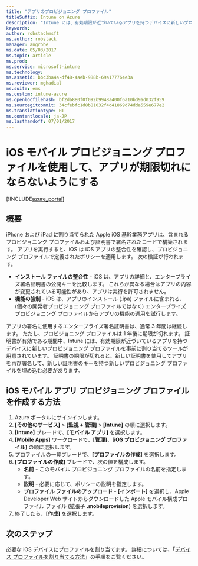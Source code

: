 ```yaml
---
title: "アプリのプロビジョニング プロファイル"
titleSuffix: Intune on Azure
description: "Intune には、有効期限が近づいているアプリを持つデバイスに新しいプロビジョニング プロファイルを事前に割り当てるツールが用意されています。\""
keywords: 
author: robstackmsft
ms.author: robstack
manager: angrobe
ms.date: 05/03/2017
ms.topic: article
ms.prod: 
ms.service: microsoft-intune
ms.technology: 
ms.assetid: bbc3ba4a-df48-4aeb-988b-69a177764e3a
ms.reviewer: mghadial
ms.suite: ems
ms.custom: intune-azure
ms.openlocfilehash: bf2da880f0f092b9948a400f6a10bd9ad032f959
ms.sourcegitcommit: 34cfebfc1d8b81032f4d41869d74dda559e677e2
ms.translationtype: HT
ms.contentlocale: ja-JP
ms.lasthandoff: 07/01/2017
---
```

# <a name="use-ios-mobile-provisioning-profiles-to-prevent-your-apps-from-expiring"></a>iOS モバイル プロビジョニング プロファイルを使用して、アプリが期限切れにならないようにする

[!INCLUDE[azure_portal](./includes/azure_portal.md)]

## <a name="introduction"></a>概要

iPhone および iPad に割り当てられた Apple iOS 基幹業務アプリは、含まれるプロビジョニング プロファイルおよび証明書で署名されたコードで構築されます。 アプリを実行すると、iOS は iOS アプリの整合性を確認し、プロビジョニング プロファイルで定義されたポリシーを適用します。 次の検証が行われます。

- **インストール ファイルの整合性** - iOS は、アプリの詳細と、エンタープライズ署名証明書の公開キーを比較します。 これらが異なる場合はアプリの内容が変更されている可能性があり、アプリは実行を許可されません。
- **機能の強制** - iOS は、アプリのインストール (.ipa) ファイルに含まれる、(個々の開発者プロビジョニング プロファイルではなく) エンタープライズ プロビジョニング プロファイルからアプリの機能の適用を試行します。


アプリの署名に使用するエンタープライズ署名証明書は、通常 3 年間は継続します。 ただし、プロビジョニング プロファイルは 1 年後に期限が切れます。 証明書が有効である期間中、Intune には、有効期限が近づいているアプリを持つデバイスに新しいプロビジョニング プロファイルを事前に割り当てるツールが用意されています。
証明書の期限が切れると、新しい証明書を使用してアプリを再び署名して、新しい証明書のキーを持つ新しいプロビジョニング プロファイルを埋め込む必要があります。


## <a name="how-to-create-an-ios-mobile-app-provisioning-profile"></a>iOS モバイル アプリ プロビジョニング プロファイルを作成する方法

1. Azure ポータルにサインインします。
2. **[その他のサービス]** > **[監視 + 管理]** > **[Intune]** の順に選択します。
3. **[Intune]** ブレードで、**[モバイル アプリ]** を選択します。
1.  **[Mobile Apps]** ワークロードで、**[管理]**、**[iOS プロビジョニング プロファイル]** の順に選択します。
2.  プロファイルの一覧ブレードで、**[プロファイルの作成]** を選択します。
3. **[プロファイルの作成]** ブレードで、次の値を構成します。
    - **名前** - このモバイル プロビジョニング プロファイルの名前を指定します。
    - **説明** - 必要に応じて、ポリシーの説明を指定します。
    - **プロファイル ファイルのアップロード** - **[インポート]** を選択し、Apple Developer Web サイトからダウンロードした Apple モバイル構成プロファイル ファイル (拡張子 **.mobileprovision**) を選択します。
4. 終了したら、**[作成]** を選択します。

## <a name="next-steps"></a>次のステップ

必要な iOS デバイスにプロファイルを割り当てます。 詳細については、「[デバイス プロファイルを割り当てる方法](device-profile-assign.md)」の手順をご覧ください。
